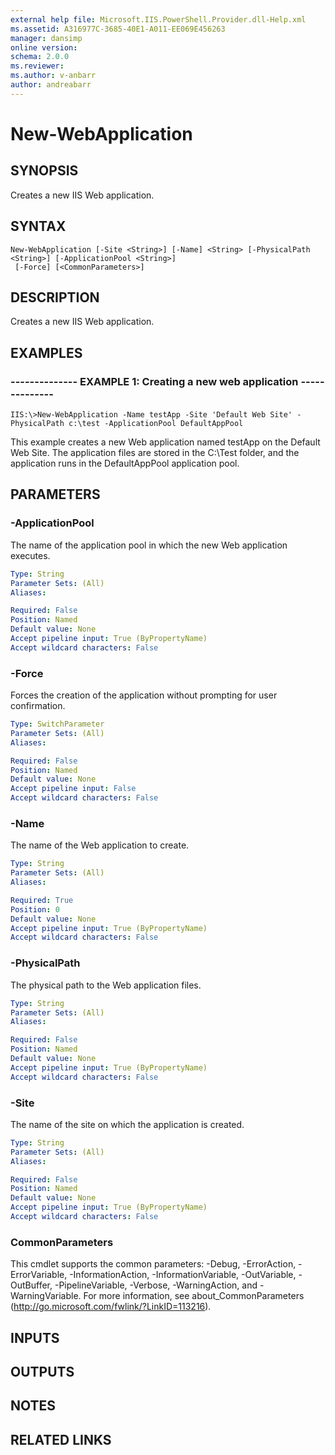 ```yaml
---
external help file: Microsoft.IIS.PowerShell.Provider.dll-Help.xml
ms.assetid: A316977C-3685-40E1-A011-EE069E456263
manager: dansimp
online version: 
schema: 2.0.0
ms.reviewer:
ms.author: v-anbarr
author: andreabarr
---
```


# New-WebApplication

## SYNOPSIS
Creates a new IIS Web application.

## SYNTAX

```
New-WebApplication [-Site <String>] [-Name] <String> [-PhysicalPath <String>] [-ApplicationPool <String>]
 [-Force] [<CommonParameters>]
```

## DESCRIPTION
Creates a new IIS Web application.

## EXAMPLES

### -------------- EXAMPLE 1: Creating a new web application --------------
```
IIS:\>New-WebApplication -Name testApp -Site 'Default Web Site' -PhysicalPath c:\test -ApplicationPool DefaultAppPool
```

This example creates a new Web application named testApp on the Default Web Site.
The application files are stored in the C:\Test folder, and the application runs in the DefaultAppPool application pool.

## PARAMETERS

### -ApplicationPool
The name of the application pool in which the new Web application executes.

```yaml
Type: String
Parameter Sets: (All)
Aliases: 

Required: False
Position: Named
Default value: None
Accept pipeline input: True (ByPropertyName)
Accept wildcard characters: False
```

### -Force
Forces the creation of the application without prompting for user confirmation.

```yaml
Type: SwitchParameter
Parameter Sets: (All)
Aliases: 

Required: False
Position: Named
Default value: None
Accept pipeline input: False
Accept wildcard characters: False
```

### -Name
The name of the Web application to create.

```yaml
Type: String
Parameter Sets: (All)
Aliases: 

Required: True
Position: 0
Default value: None
Accept pipeline input: True (ByPropertyName)
Accept wildcard characters: False
```

### -PhysicalPath
The physical path to the Web application files.

```yaml
Type: String
Parameter Sets: (All)
Aliases: 

Required: False
Position: Named
Default value: None
Accept pipeline input: True (ByPropertyName)
Accept wildcard characters: False
```

### -Site
The name of the site on which the application is created.

```yaml
Type: String
Parameter Sets: (All)
Aliases: 

Required: False
Position: Named
Default value: None
Accept pipeline input: True (ByPropertyName)
Accept wildcard characters: False
```

### CommonParameters
This cmdlet supports the common parameters: -Debug, -ErrorAction, -ErrorVariable, -InformationAction, -InformationVariable, -OutVariable, -OutBuffer, -PipelineVariable, -Verbose, -WarningAction, and -WarningVariable. For more information, see about_CommonParameters (http://go.microsoft.com/fwlink/?LinkID=113216).

## INPUTS

## OUTPUTS

## NOTES

## RELATED LINKS

